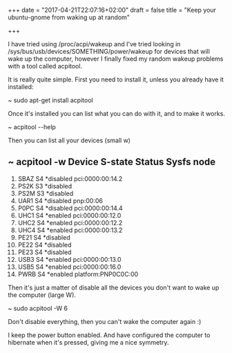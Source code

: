 +++
date = "2017-04-21T22:07:16+02:00"
draft = false
title = "Keep your ubuntu-gnome from waking up at random"

+++

I have tried using /proc/acpi/wakeup and I've tried looking in /sys/bus/usb/devices/SOMETHING/power/wakeup for devices that will wake up the computer, however I finally fixed my random wakeup problems with a tool called acpitool.

It is really quite simple. First you need to install it, unless you already have it installed:

 ~ sudo apt-get install acpitool

Once it's installed you can list what you can do with it, and to make it works.

~ acpitool --help

Then you can list all your devices (small w)

~ acpitool -w
   Device    S-state      Status   Sysfs node
  ---------------------------------------
  1. SBAZ      S4    *disabled  pci:0000:00:14.2
  2. PS2K      S3    *disabled
  3. PS2M      S3    *disabled
  4. UAR1      S4    *disabled  pnp:00:06
  5. P0PC      S4    *disabled  pci:0000:00:14.4
  6. UHC1      S4    *enabled   pci:0000:00:12.0
  7. UHC2      S4    *enabled   pci:0000:00:12.2
  8. UHC4      S4    *enabled   pci:0000:00:13.2
  23. PE21      S4    *disabled
  24. PE22      S4    *disabled
  25. PE23      S4    *disabled
  26. USB3      S4    *enabled   pci:0000:00:13.0
  27. USB5      S4    *enabled   pci:0000:00:16.0
  28. PWRB      S4    *enabled   platform:PNP0C0C:00

Then it's just a matter of disable all the devices you don't want to wake up the computer (large W).

~ sudo acpitool -W 6

Don't disable everything, then you can't wake the computer again :)

I keep the power button enabled. And have configured the computer to hibernate when it's pressed, giving me a nice symmetry.
